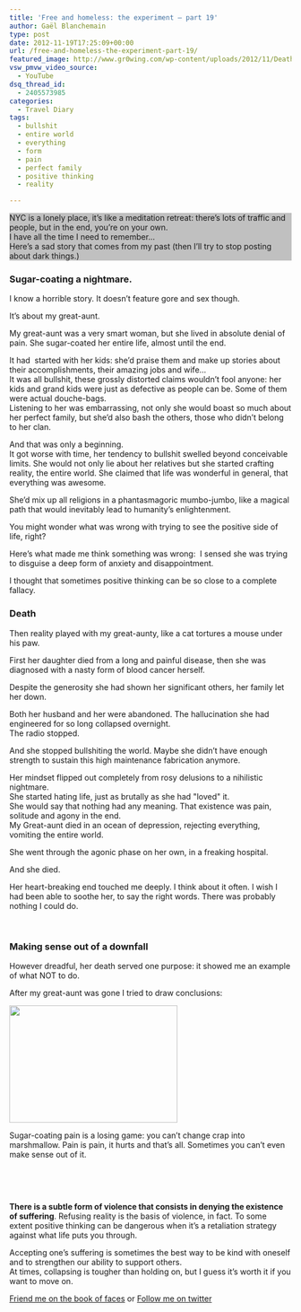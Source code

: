 ```yaml
---
title: 'Free and homeless: the experiment – part 19'
author: Gaël Blanchemain
type: post
date: 2012-11-19T17:25:09+00:00
url: /free-and-homeless-the-experiment-part-19/
featured_image: http://www.gr0wing.com/wp-content/uploads/2012/11/DeathByCottonCandy.jpg
vsw_pmvw_video_source:
  - YouTube
dsq_thread_id:
  - 2405573985
categories:
  - Travel Diary
tags:
  - bullshit
  - entire world
  - everything
  - form
  - pain
  - perfect family
  - positive thinking
  - reality

---
```

<p style="background-color: silver;">
  NYC is a lonely place, it&#8217;s like a meditation retreat: there&#8217;s lots of traffic and people, but in the end, you&#8217;re on your own.<br /> I have all the time I need to remember&#8230;<br /> Here&#8217;s a sad story that comes from my past (then I&#8217;ll try to stop posting about dark things.)
</p>

### Sugar-coating a nightmare.

I know a horrible story. It doesn&#8217;t feature gore and sex though. <!--more-->

It&#8217;s about my great-aunt.

My great-aunt was a very smart woman, but she lived in absolute denial of pain. She sugar-coated her entire life, almost until the end.

It had  started with her kids: she&#8217;d praise them and make up stories about their accomplishments, their amazing jobs and wife…  
It was all bullshit, these grossly distorted claims wouldn&#8217;t fool anyone: her kids and grand kids were just as defective as people can be. Some of them were actual douche-bags.  
Listening to her was embarrassing, not only she would boast so much about her perfect family, but she&#8217;d also bash the others, those who didn&#8217;t belong to her clan.

And that was only a beginning.  
It got worse with time, her tendency to bullshit swelled beyond conceivable limits. She would not only lie about her relatives but she started crafting reality, the entire world. She claimed that life was wonderful in general, that everything was awesome.

She&#8217;d mix up all religions in a phantasmagoric mumbo-jumbo, like a magical path that would inevitably lead to humanity&#8217;s enlightenment.

You might wonder what was wrong with trying to see the positive side of life, right?

Here&#8217;s what made me think something was wrong:  I sensed she was trying to disguise a deep form of anxiety and disappointment.

I thought that sometimes positive thinking can be so close to a complete fallacy.

### Death

Then reality played with my great-aunty, like a cat tortures a mouse under his paw.

First her daughter died from a long and painful disease, then she was diagnosed with a nasty form of blood cancer herself.

Despite the generosity she had shown her significant others, her family let her down.

Both her husband and her were abandoned. The hallucination she had engineered for so long collapsed overnight.  
The radio stopped.

And she stopped bullshiting the world. Maybe she didn&#8217;t have enough strength to sustain this high maintenance fabrication anymore.

Her mindset flipped out completely from rosy delusions to a nihilistic nightmare.  
She started hating life, just as brutally as she had "loved" it.  
She would say that nothing had any meaning. That existence was pain, solitude and agony in the end.  
My Great-aunt died in an ocean of depression, rejecting everything, vomiting the entire world.

She went through the agonic phase on her own, in a freaking hospital.

And she died.

Her heart-breaking end touched me deeply. I think about it often. I wish I had been able to soothe her, to say the right words. There was probably nothing I could do.

&nbsp;

### Making sense out of a downfall

However dreadful, her death served one purpose: it showed me an example of what NOT to do.

After my great-aunt was gone I tried to draw conclusions:

<img class="alignleft size-medium wp-image-3936" title="self shooting gun" src="http://www.gr0wing.com/wp-content/uploads/2012/11/self-shooting-gun-300x209.jpg" alt="" width="300" height="209" srcset="https://www.gr0wing.com/wp-content/uploads/2012/11/self-shooting-gun-300x209.jpg 300w, https://www.gr0wing.com/wp-content/uploads/2012/11/self-shooting-gun.jpg 381w" sizes="(max-width: 300px) 100vw, 300px" /> 

Sugar-coating pain is a losing game: you can&#8217;t change crap into marshmallow. Pain is pain, it hurts and that&#8217;s all. Sometimes you can&#8217;t even make sense out of it.

&nbsp;

&nbsp;

**There is a subtle form of violence that consists in denying the existence of suffering**. Refusing reality is the basis of violence, in fact. To some extent positive thinking can be dangerous when it&#8217;s a retaliation strategy against what life puts you through.

Accepting one&#8217;s suffering is sometimes the best way to be kind with oneself and to strengthen our ability to support others.  
At times, collapsing is tougher than holding on, but I guess it&#8217;s worth it if you want to move on.

[Friend me on the book of faces][1] or [Follow me on twitter][2]

 [1]: https://www.facebook.com/gael.blanchemain
 [2]: https://twitter.com/#!/gaelblanchemain
